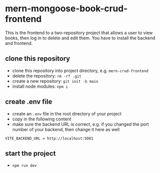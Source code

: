# mern-mongoose-book-crud-frontend

This is the frontend to a two-repository project that allows a user to view books, then log in to delete and edit them. You have to install the backend and frontend.

## clone this repository

- clone this repository into project directory, e.g. `mern-crud-frontend`
- delete the repository: `rm -rf .git`
- create a new repository: `git init -b main`
- install node modules: `npm i`

## create .env file

- create an `.env` file in the root directory of your project
- copy in the following content
- make sure the backend URL is correct, e.g. if you changed the port number of your backend, then change it here as well

``` text
VITE_BACKEND_URL = http://localhost:5001
```

## start the project

- `npm run dev`
